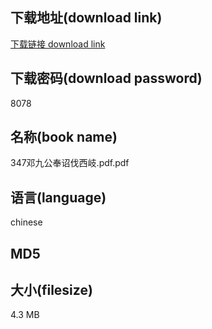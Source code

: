 ## 下载地址(download link)
[下载链接 download link](https://tutu365.netlify.app/?s=347%E9%82%93%E4%B9%9D%E5%85%AC%E5%A5%89%E8%AF%8F%E4%BC%90%E8%A5%BF%E5%B2%90.pdf)

## 下载密码(download password)
8078

## 名称(book name)
347邓九公奉诏伐西岐.pdf.pdf

## 语言(language)
chinese

## MD5


## 大小(filesize)
4.3 MB
